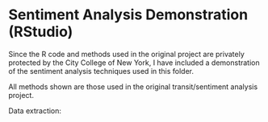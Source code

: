 # Sentiment Analysis Demonstration (RStudio)

Since the R code and methods used in the original project are privately protected by the City College of New York, I have included a demonstration of the sentiment analysis techniques used in this folder.

All methods shown are those used in the original transit/sentiment analysis project.

Data extraction: 
